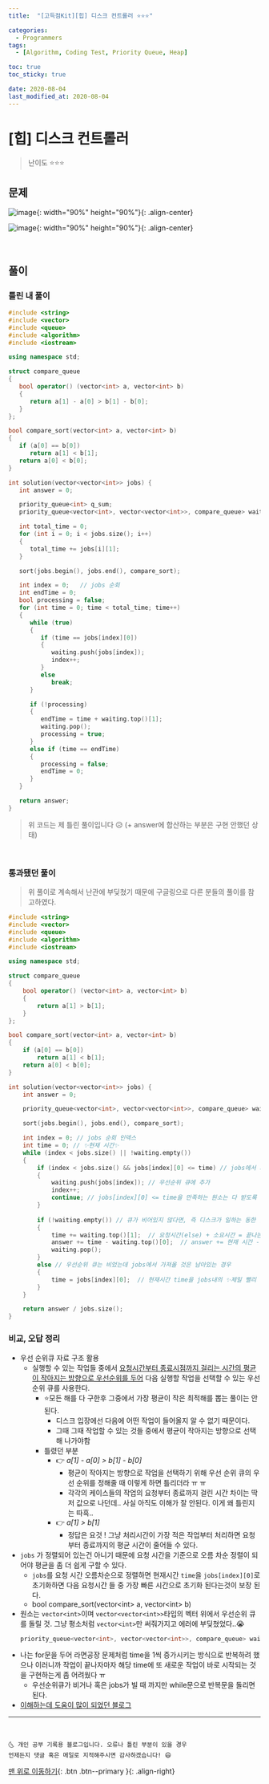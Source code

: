 ```yaml
---
title:  "[고득점Kit][힙] 디스크 컨트롤러 ⭐⭐⭐" 

categories:
  - Programmers
tags:
  - [Algorithm, Coding Test, Priority Queue, Heap]

toc: true
toc_sticky: true

date: 2020-08-04
last_modified_at: 2020-08-04
---
```


# [힙] 디스크 컨트롤러

> 난이도 ⭐⭐⭐

## 문제 

![image](https://user-images.githubusercontent.com/42318591/89114285-9c9e2380-d4b5-11ea-8780-06ee87a8882a.png){: width="90%" height="90%"}{: .align-center}

![image](https://user-images.githubusercontent.com/42318591/89114289-afb0f380-d4b5-11ea-8b94-094964046f6f.png){: width="90%" height="90%"}{: .align-center}


<br>

## 풀이

### 틀린 내 풀이

```cpp
#include <string>
#include <vector>
#include <queue>
#include <algorithm>
#include <iostream>

using namespace std;

struct compare_queue
{
   bool operator() (vector<int> a, vector<int> b)
   {
      return a[1] - a[0] > b[1] - b[0];
   }
};

bool compare_sort(vector<int> a, vector<int> b)
{
   if (a[0] == b[0])
      return a[1] < b[1];
   return a[0] < b[0];
}

int solution(vector<vector<int>> jobs) {
   int answer = 0;

   priority_queue<int> q_sum;
   priority_queue<vector<int>, vector<vector<int>>, compare_queue> waiting;

   int total_time = 0;
   for (int i = 0; i < jobs.size(); i++)
   {
      total_time += jobs[i][1];
   }

   sort(jobs.begin(), jobs.end(), compare_sort);

   int index = 0;   // jobs 순회
   int endTime = 0;
   bool processing = false;
   for (int time = 0; time < total_time; time++)
   {
      while (true)
      {
         if (time == jobs[index][0])
         {
            waiting.push(jobs[index]);
            index++;
         }
         else
            break;
      }

      if (!processing)
      {
         endTime = time + waiting.top()[1];
         waiting.pop();
         processing = true;
      }
      else if (time == endTime)
      {
         processing = false;
         endTime = 0;
      }
   }

   return answer;
}
```

> 위 코드는 제 틀린 풀이입니다 😥 (+ answer에 합산하는 부분은 구현 안했던 상태)


<br>

### 통과됐던 풀이

> 위 풀이로 계속해서 난관에 부딪쳤기 때문에 구글링으로 다른 분들의 풀이를 참고하였다.

```cpp
#include <string>
#include <vector>
#include <queue>
#include <algorithm>
#include <iostream>

using namespace std;

struct compare_queue
{
	bool operator() (vector<int> a, vector<int> b)
	{
		return a[1] > b[1];
	}
};

bool compare_sort(vector<int> a, vector<int> b)
{
	if (a[0] == b[0])
		return a[1] < b[1];
	return a[0] < b[0];
}

int solution(vector<vector<int>> jobs) {
	int answer = 0;

	priority_queue<vector<int>, vector<vector<int>>, compare_queue> waiting;  // 우선순위 큐 (jobs로부터 현재 시점time에서 실행 가능한 작업들만 모아둔 큐. 평균이 작아지는 방향으로 우선순위가 부여 됨.)

	sort(jobs.begin(), jobs.end(), compare_sort);

	int index = 0; // jobs 순회 인덱스
    int time = 0; // ✨현재 시간✨
    while (index < jobs.size() || !waiting.empty())
    {
        if (index < jobs.size() && jobs[index][0] <= time) // jobs에서 가져올게 남아있고 ✨요청시간이 현재 time보다 작을때만✨ 우선순위 큐로 가져올 수 있음
        {
            waiting.push(jobs[index]); // 우선순위 큐에 추가
            index++; 
            continue; // jobs[index][0] <= time을 만족하는 원소는 다 받도록 while문, if문 조건 다시 반복
        }
        
        if (!waiting.empty()) // 큐가 비어있지 않다면, 즉 디스크가 일하는 동한 현재 시점 전에 jobs로부터 들어온 것들이 있었다면
        {
            time += waiting.top()[1];  // 요청시간(else) + 소요시간 = 끝나는 시간 
            answer += time - waiting.top()[0];  // answer += 현재 시간 - 요청시간
            waiting.pop();
        }
        else // 우선순위 큐는 비었는데 jobs에서 가져올 것은 남아있는 경우
        {
            time = jobs[index][0];  // 현재시간 time을 jobs내의 ✨제일 빨리 들어오는 작업 시간✨(jobs가 정렬되있어서 가능한 일)으로 초기화해놓기 (필요없는 연산 방지)
        }
    }

	return answer / jobs.size();
}
```

### 비교, 오답 정리

- 우선 순위큐 자료 구조 활용 
  - 실행할 수 있는 작업들 중에서 <u>요청시간부터 종료시점까지 걸리는 시간의 평균이 작아지는 방향으로 우선순위를 두어</u> 다음 실행할 작업을 선택할 수 있는 우선순위 큐를 사용한다.
    - ⭐모든 해를 다 구한후 그중에서 가장 평균이 작은 최적해를 뽑는 풀이는 안된다. 
      - 디스크 입장에선 다음에 어떤 작업이 들어올지 알 수 없기 때문이다.
      - 그때 그때 작업할 수 있는 것들 중에서 평균이 작아지는 방향으로 선택해 나가야함
    - 틀렸던 부분 
      - 👉 *a[1] - a[0] > b[1] - b[0]*
        - 평균이 작아지는 방향으로 작업을 선택하기 위해 우선 순위 큐의 우선 순위를 정해줄 때 이렇게 하면 틀리더라 ㅠ ㅠ 
        - 각각의 케이스들의 작업의 요청부터 종료까지 걸린 시간 차이는 딱 저 값으로 나던데.. 사실 아직도 이해가 잘 안된다. 이게 왜 틀린지는 따흑..
      - 👉 *a[1] > b[1]*
        - 정답은 요것 ! 그냥 처리시간이 가장 적은 작업부터 처리하면 요청부터 종료까지의 평균 시간이 줄어들 수 있다.
- `jobs` 가 정렬되어 있는건 아니기 때문에 요청 시간을 기준으로 오름 차순 정렬이 되어야 평균을 좀 더 쉽게 구할 수 있다.
  - `jobs`를 요청 시간 오름차순으로 정렬하면 현재시간 `time`을 `jobs[index][0]`로 초기화하면 다음 요청시간 들 중 가장 빠른 시간으로 초기화 된다는것이 보장 된다.
  - bool compare_sort(vector\<int> a, vector\<int> b)
- 원소는 `vector<int>`이며 `vector<vector<int>>`타입의 벡터 위에서 우선순위 큐를 돌릴 것. 그냥 평소처럼 `vector<int>`만 써줘가지고 에러에 부딪쳤었다..😭
  ```cpp
  priority_queue<vector<int>, vector<vector<int>>, compare_queue> waiting;
  ```
- 나는 for문을 두어 라면공장 문제처럼 time을 1씩 증가시키는 방식으로 반복하려 했으나 이러니까 작업이 끝나자마자 해당 time에 또 새로운 작업이 바로 시작되는 것을 구현하는게 좀 어려웠다 ㅠ
  - 우선순위큐가 비거나 혹은 jobs가 빌 때 까지만 while문으로 반복문을 돌리면 된다.
- [이해하는데 도움이 많이 되었던 블로그](https://mungto.tistory.com/15)


***
<br>

    🌜 개인 공부 기록용 블로그입니다. 오류나 틀린 부분이 있을 경우 
    언제든지 댓글 혹은 메일로 지적해주시면 감사하겠습니다! 😄

[맨 위로 이동하기](#){: .btn .btn--primary }{: .align-right}